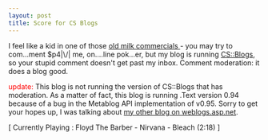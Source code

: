 ```yaml
---
layout: post
title: Score for CS Blogs
---
```

<p>I feel like a kid in one of those <a href="http://www.retrojunk.com/media/171/">old milk commercials </a>- you may 
try to com...ment $p4|\/| me, on....line pok...er, but my blog is running <a href="http://communityserver.org/blogs/">CS::Blogs</a>, so your stupid comment 
doesn't get past my inbox. Comment moderation: it does a blog good.</p>
<p><font color="red">update: </font>This blog is not running the version of 
CS::Blogs that has moderation. As a matter of fact, this blog is running .Text 
version 0.94 because of a bug in the Metablog API implementation of v0.95. Sorry 
to get your hopes up, I was talking about <a href="http://weblogs.asp.net/CFrazier">my other blog on weblogs.asp.net</a>.</p>
<p class="media">[ Currently Playing : Floyd The Barber - Nirvana - Bleach (2:18) 
]</p>